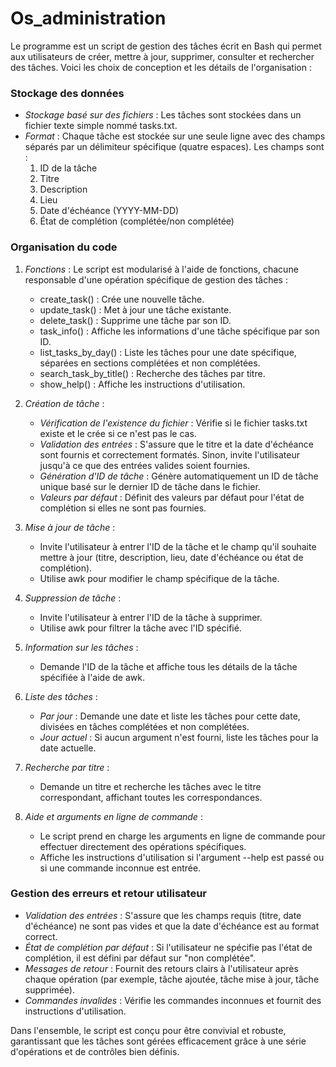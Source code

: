 # Os_administration
Le programme est un script de gestion des tâches écrit en Bash qui permet aux utilisateurs de créer, mettre à jour, supprimer, consulter et rechercher des tâches. Voici les choix de conception et les détails de l'organisation :

### Stockage des données
- *Stockage basé sur des fichiers* : Les tâches sont stockées dans un fichier texte simple nommé tasks.txt.
- *Format* : Chaque tâche est stockée sur une seule ligne avec des champs séparés par un délimiteur spécifique (quatre espaces). Les champs sont :
  1. ID de la tâche
  2. Titre
  3. Description
  4. Lieu
  5. Date d'échéance (YYYY-MM-DD)
  6. État de complétion (complétée/non complétée)

### Organisation du code
1. *Fonctions* : Le script est modularisé à l'aide de fonctions, chacune responsable d'une opération spécifique de gestion des tâches :
    - create_task() : Crée une nouvelle tâche.
    - update_task() : Met à jour une tâche existante.
    - delete_task() : Supprime une tâche par son ID.
    - task_info() : Affiche les informations d'une tâche spécifique par son ID.
    - list_tasks_by_day() : Liste les tâches pour une date spécifique, séparées en sections complétées et non complétées.
    - search_task_by_title() : Recherche des tâches par titre.
    - show_help() : Affiche les instructions d'utilisation.

2. *Création de tâche* :
    - *Vérification de l'existence du fichier* : Vérifie si le fichier tasks.txt existe et le crée si ce n'est pas le cas.
    - *Validation des entrées* : S'assure que le titre et la date d'échéance sont fournis et correctement formatés. Sinon, invite l'utilisateur jusqu'à ce que des entrées valides soient fournies.
    - *Génération d'ID de tâche* : Génère automatiquement un ID de tâche unique basé sur le dernier ID de tâche dans le fichier.
    - *Valeurs par défaut* : Définit des valeurs par défaut pour l'état de complétion si elles ne sont pas fournies.

3. *Mise à jour de tâche* :
    - Invite l'utilisateur à entrer l'ID de la tâche et le champ qu'il souhaite mettre à jour (titre, description, lieu, date d'échéance ou état de complétion).
    - Utilise awk pour modifier le champ spécifique de la tâche.

4. *Suppression de tâche* :
    - Invite l'utilisateur à entrer l'ID de la tâche à supprimer.
    - Utilise awk pour filtrer la tâche avec l'ID spécifié.

5. *Information sur les tâches* :
    - Demande l'ID de la tâche et affiche tous les détails de la tâche spécifiée à l'aide de awk.

6. *Liste des tâches* :
    - *Par jour* : Demande une date et liste les tâches pour cette date, divisées en tâches complétées et non complétées.
    - *Jour actuel* : Si aucun argument n'est fourni, liste les tâches pour la date actuelle.

7. *Recherche par titre* :
    - Demande un titre et recherche les tâches avec le titre correspondant, affichant toutes les correspondances.

8. *Aide et arguments en ligne de commande* :
    - Le script prend en charge les arguments en ligne de commande pour effectuer directement des opérations spécifiques.
    - Affiche les instructions d'utilisation si l'argument --help est passé ou si une commande inconnue est entrée.

### Gestion des erreurs et retour utilisateur
- *Validation des entrées* : S'assure que les champs requis (titre, date d'échéance) ne sont pas vides et que la date d'échéance est au format correct.
- *État de complétion par défaut* : Si l'utilisateur ne spécifie pas l'état de complétion, il est défini par défaut sur "non complétée".
- *Messages de retour* : Fournit des retours clairs à l'utilisateur après chaque opération (par exemple, tâche ajoutée, tâche mise à jour, tâche supprimée).
- *Commandes invalides* : Vérifie les commandes inconnues et fournit des instructions d'utilisation.

Dans l'ensemble, le script est conçu pour être convivial et robuste, garantissant que les tâches sont gérées efficacement grâce à une série d'opérations et de contrôles bien définis.
